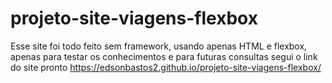 # projeto-site-viagens-flexbox
Esse site foi todo feito sem framework, usando apenas HTML e flexbox,
apenas para testar os conhecimentos e para futuras consultas
segui o link do site pronto https://edsonbastos2.github.io/projeto-site-viagens-flexbox/
